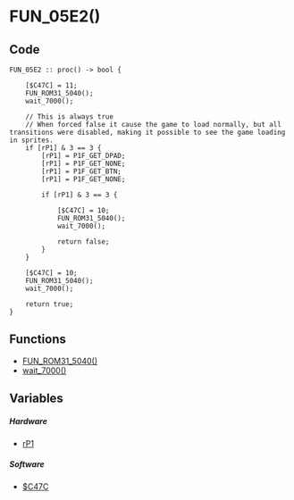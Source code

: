 # FUN_05E2()

## Code
```
FUN_05E2 :: proc() -> bool {

	[$C47C] = 11;
    FUN_ROM31_5040();
    wait_7000();

	// This is always true
	// When forced false it cause the game to load normally, but all transitions were disabled, making it possible to see the game loading in sprites.
    if [rP1] & 3 == 3 {
        [rP1] = P1F_GET_DPAD;
        [rP1] = P1F_GET_NONE;
        [rP1] = P1F_GET_BTN;
        [rP1] = P1F_GET_NONE;

        if [rP1] & 3 == 3 {
		
            [$C47C] = 10;
            FUN_ROM31_5040();
            wait_7000();

            return false;
        }
    }

    [$C47C] = 10;
    FUN_ROM31_5040();
    wait_7000();

    return true;
}
```
## Functions
- [FUN_ROM31_5040()](bank31/FUN_5040.md)
- [wait_7000()](bank0/wait_7000.md)
## Variables
##### Hardware
- [rP1](variables.md#FF00)
##### Software
- [$C47C](variables.md#C47C)